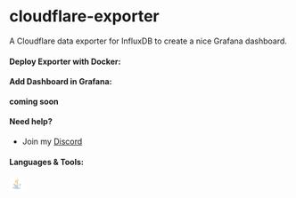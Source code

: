 # cloudflare-exporter
A Cloudflare data exporter for InfluxDB to create a nice Grafana dashboard.


#### Deploy Exporter with Docker:


#### Add Dashboard in Grafana:
**coming soon**

#### Need help?
- Join my [Discord](https://discord.gg/q9JJGjRXvV)

#### Languages & Tools:
[<img align="left" alt="Java" width="26px" src="https://github.com/edent/SuperTinyIcons/blob/master/images/svg/java.svg" />][wikipediajava]

[wikipediajava]: https://en.wikipedia.org/wiki/Java_(programming_language)

